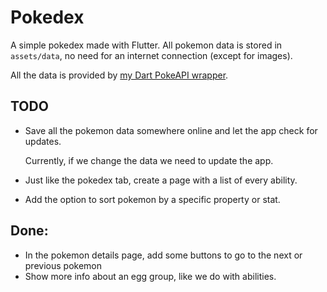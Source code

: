 # Pokedex

A simple pokedex made with Flutter. All pokemon data is stored in `assets/data`, no need for an internet connection (except for images).

All the data is provided by [my Dart PokeAPI wrapper](https://github.com/Dewaeq/pokeapi).

## TODO


-   Save all the pokemon data somewhere online and let the app check for updates. 

    Currently, if we change the data we need to update the app.

-   Just like the pokedex tab, create a page with a list of every ability.

-   Add the option to sort pokemon by a specific property or stat.

## Done:

-   In the pokemon details page, add some buttons to go to the next or previous pokemon
-   Show more info about an egg group, like we do with abilities. 
